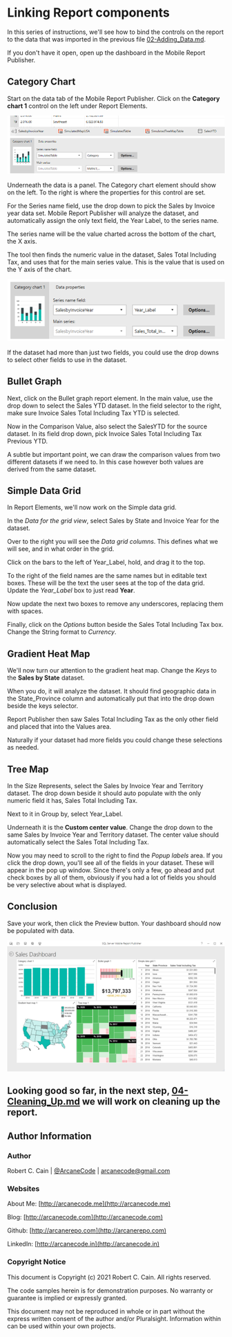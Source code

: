 # Linking Report components

In this series of instructions, we'll see how to bind the controls on the report to the data that was imported in the previous file [02-Adding_Data.md](02-Adding_Data.md).

If you don't have it open, open up the dashboard in the Mobile Report Publisher.

## Category Chart

Start on the data tab of the Mobile Report Publisher. Click on the **Category chart 1** control on the left under Report Elements.

![Category Chart Data Properties Before](./../images/link-001.png)

Underneath the data is a panel. The Category chart element should show on the left. To the right is where the properties for this control are set.

For the Series name field, use the drop down to pick the Sales by Invoice year data set. Mobile Report Publisher will analyze the dataset, and automatically assign the only text field, the Year Label, to the series name.

The series name will be the value charted across the bottom of the chart, the X axis.

The tool then finds the numeric value in the dataset, Sales Total Including Tax, and uses that for the main series value. This is the value that is used on the Y axis of the chart.

![Category Chart Data Properties After](./../images/link-002.png)

If the dataset had more than just two fields, you could use the drop downs to select other fields to use in the dataset.

## Bullet Graph

Next, click on the Bullet graph report element. In the main value, use the drop down to select the Sales YTD dataset. In the field selector to the right, make sure Invoice Sales Total Including Tax YTD is selected.

Now in the Comparison Value, also select the SalesYTD for the source dataset. In its field drop down, pick Invoice Sales Total Including Tax Previous YTD.

A subtle but important point, we can draw the comparison values from two different datasets if we need to. In this case however both values are derived from the same dataset.

## Simple Data Grid

In Report Elements, we'll now work on the Simple data grid.

In the _Data for the grid view_, select Sales by State and Invoice Year for the dataset. 

Over to the right you will see the _Data grid columns_. This defines what we will see, and in what order in the grid.

Click on the bars to the left of Year_Label, hold, and drag it to the top.

To the right of the field names are the same names but in editable text boxes. These will be the text the user sees at the top of the data grid. Update the _Year_Label_ box to just read **Year**.

Now update the next two boxes to remove any underscores, replacing them with spaces.

Finally, click on the _Options_ button beside the Sales Total Including Tax box. Change the String format to _Currency_.

## Gradient Heat Map

We'll now turn our attention to the gradient heat map. Change the _Keys_ to the **Sales by State** dataset.

When you do, it will analyze the dataset. It should find geographic data in the State_Province column and automatically put that into the drop down beside the keys selector.

Report Publisher then saw Sales Total Including Tax as the only other field and placed that into the Values area.

Naturally if your dataset had more fields you could change these selections as needed.

## Tree Map

In the Size Represents, select the Sales by Invoice Year and Territory dataset. The drop down beside it should auto populate with the only numeric field it has, Sales Total Including Tax.

Next to it in Group by, select Year_Label.

Underneath it is the **Custom center value**. Change the drop down to the same Sales by Invoice Year and Territory dataset. The center value should automatically select the Sales Total Including Tax.

Now you may need to scroll to the right to find the _Popup labels_ area. If you click the drop down, you'll see all of the fields in your dataset. These will appear in the pop up window. Since there's only a few, go ahead and put check boxes by all of them, obviously if you had a lot of fields you should be very selective about what is displayed.

## Conclusion

Save your work, then click the Preview button. Your dashboard should now be populated with data.

![Dashbaord with data](./../images/link-003.png)

Looking good so far, in the next step, [04-Cleaning_Up.md](04-Cleaning_Up.md) we will work on cleaning up the report.
---

## Author Information

### Author

Robert C. Cain | [@ArcaneCode](https://twitter.com/arcanecode) | arcanecode@gmail.com

### Websites

About Me: [http://arcanecode.me](http://arcanecode.me)

Blog: [http://arcanecode.com](http://arcanecode.com)

Github: [http://arcanerepo.com](http://arcanerepo.com)

LinkedIn: [http://arcanecode.in](http://arcanecode.in)

### Copyright Notice

This document is Copyright (c) 2021 Robert C. Cain. All rights reserved.

The code samples herein is for demonstration purposes. No warranty or guarantee is implied or expressly granted.

This document may not be reproduced in whole or in part without the express written consent of the author and/or Pluralsight. Information within can be used within your own projects.
